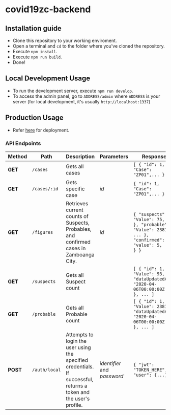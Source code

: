 # covid19zc-backend

## Installation guide
- Clone this repository to your working enviroment.
- Open a terminal and `cd` to the folder where you've cloned the repository.
- Execute `npm install`.
- Execute `npm run build`.
- Done!

## Local Development Usage
- To run the development server, execute `npm run develop`.
- To access the admin panel, go to `ADDRESS/admin` where `ADDRESS` is your server (for local development, it's usually `http://localhost:1337`)

## Production Usage
- Refer [here](https://strapi.io/documentation/3.0.0-beta.x/guides/deployment.html) for deployment.

### API Endpoints
| Method        | Path           | Description  | Parameters | Response
| ------------- |-------------| -----| --- | -- |
| **GET**      | `/cases` | Gets all cases |  | ``` [ { "id": 1, "Case": "ZP01",... } ] ``` |
| **GET**      | `/cases/:id` | Gets specific case  | *id* | ```{ "id": 1, "Case": "ZP01",... }```
| **GET**      | `/figures` | Retrieves current counts of Suspects, Probables, and confirmed cases in Zamboanga City.  | *id* | ```{ "suspects": { "Value": 75, ... }, "probable": { "Value": 2381, ... }, "confirmed": { "value": 5, ... } }```
| **GET**      | `/suspects` | Gets all Suspect count |  | ``` [ { "id": 1, "Value": 93, "dataUpdatedAt": "2020-04-06T00:00:00Z... }, ... ] ``` |
| **GET**      | `/probable` | Gets all Probable count |  | ``` [ { "id": 1, "Value": 2381, "dataUpdatedAt": "2020-04-06T00:00:00Z... }, ... ] ``` |
| **POST**      | `/auth/local` | Attempts to login the user using the specified credentials. If successful, returns a token and the user's profile.  | *identifier* and *password* | ```{ "jwt": "TOKEN_HERE", "user": {...} }```
